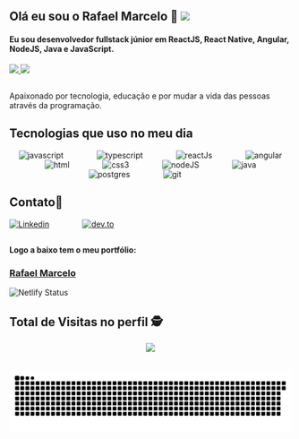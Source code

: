 ## Olá eu sou o Rafael Marcelo 🚀 <img src="https://raw.githubusercontent.com/iampavangandhi/iampavangandhi/master/gifs/Hi.gif" width="30px">
#### Eu sou desenvolvedor fullstack júnior em ReactJS, React Native, Angular, NodeJS, Java e JavaScript.

<div>
  <a href="https://rafaelmarcelo08.netlify.app/" target="_blank">
    <img height="180em" src="https://github-readme-stats.vercel.app/api?username=rafaelmarcelo08&show_icons=true&theme=dracula&include_all_commits=true&count_private=true" />
    <img height="180em" src="https://github-readme-stats.vercel.app/api/top-langs/?username=rafaelmarcelo08&layout=compact&langs_count=7&theme=dracula" />
  </a>
</div>

##
Apaixonado por tecnologia, educação e por mudar a vida das pessoas através da programação.
##

## Tecnologias que uso no meu dia

<p align="center">
  <img height="40" src="https://icongr.am/devicon/javascript-original.svg?size=148&color=currentColor" alt="javascript" />
  &nbsp;&nbsp;&nbsp;&nbsp;&nbsp;&nbsp;&nbsp;&nbsp;&nbsp;&nbsp;&nbsp;&nbsp;&nbsp;
  <img height="40" src="https://icongr.am/devicon/typescript-original.svg?size=148&color=currentColor" alt="typescript" />
  &nbsp;&nbsp;&nbsp;&nbsp;&nbsp;&nbsp;&nbsp;&nbsp;&nbsp;&nbsp;&nbsp;&nbsp;&nbsp;
  <img height="40" src="https://icongr.am/devicon/react-original.svg?size=148&color=currentColor" alt="reactJs" />
  &nbsp;&nbsp;&nbsp;&nbsp;&nbsp;&nbsp;&nbsp;&nbsp;&nbsp;&nbsp;&nbsp;&nbsp;&nbsp;
  <img height="40" src="https://icongr.am/devicon/angularjs-original.svg?size=148&color=currentColor" alt="angular" />
  &nbsp;&nbsp;&nbsp;&nbsp;&nbsp;&nbsp;&nbsp;&nbsp;&nbsp;&nbsp;&nbsp;&nbsp;&nbsp;
  <img height="40" src="https://icongr.am/devicon/html5-original.svg?size=148&color=currentColor" alt="html" />
  &nbsp;&nbsp;&nbsp;&nbsp;&nbsp;&nbsp;&nbsp;&nbsp;&nbsp;&nbsp;&nbsp;&nbsp;&nbsp;
  <img height="40" src="https://icongr.am/devicon/css3-original.svg?size=148&color=currentColor" alt="css3" />
  &nbsp;&nbsp;&nbsp;&nbsp;&nbsp;&nbsp;&nbsp;&nbsp;&nbsp;&nbsp;&nbsp;&nbsp;&nbsp;
  <img height="40" src="https://icongr.am/devicon/nodejs-original.svg?size=148&color=currentColor" alt="nodeJS" />
  &nbsp;&nbsp;&nbsp;&nbsp;&nbsp;&nbsp;&nbsp;&nbsp;&nbsp;&nbsp;&nbsp;&nbsp;&nbsp;
  <img height="40" src="https://icongr.am/devicon/java-original.svg?size=148&color=currentColor" alt="java" />
  &nbsp;&nbsp;&nbsp;&nbsp;&nbsp;&nbsp;&nbsp;&nbsp;&nbsp;&nbsp;&nbsp;&nbsp;&nbsp;
  <img height="40" src="https://icongr.am/devicon/postgresql-original.svg?size=148&color=currentColor" alt="postgres">
  &nbsp;&nbsp;&nbsp;&nbsp;&nbsp;&nbsp;&nbsp;&nbsp;&nbsp;&nbsp;&nbsp;&nbsp;&nbsp;
  <img height="40" src="https://icongr.am/devicon/git-original.svg?size=148&color=currentColor" alt="git">
  &nbsp;&nbsp;&nbsp;&nbsp;&nbsp;&nbsp;&nbsp;&nbsp;&nbsp;&nbsp;&nbsp;&nbsp;&nbsp;
</p>


## Contato:iphone:
<div style="display: inline_block">
  
[![Linkedin](https://img.shields.io/badge/LinkedIn-0077B5?style=for-the-badge&logo=linkedin&logoColor=white)](https://www.linkedin.com/in/rafaelmarcelo08)
&nbsp;&nbsp;&nbsp;&nbsp;&nbsp;&nbsp;&nbsp;&nbsp;&nbsp;&nbsp;&nbsp;&nbsp;&nbsp;
[![dev.to](https://img.shields.io/badge/dev.to-0A0A0A?style=for-the-badge&logo=dev.to&logoColor=white)](https://dev.to/rafaelmarcelo08)
  
</div>

##

<div>
 <p>
   <strong>Logo a baixo tem o meu portfólio:</strong>
 </p>

 ### [Rafael Marcelo](https://rafaelmarcelo08.netlify.app/)

 ![Netlify Status](https://api.netlify.com/api/v1/badges/94f8a470-f5dc-4d97-bf4a-2c69e20bec2f/deploy-status)
</div>

## Total de Visitas no perfil :detective: <br>
<p align="center"> 
   <img alingn="center" src="https://profile-counter.glitch.me/rafaelmarcelo08/count.svg" />
</p>

##

![Snake animation](https://github.com/rafaelmarcelo08/rafaelmarcelo08/blob/output/github-contribution-grid-snake.svg)
